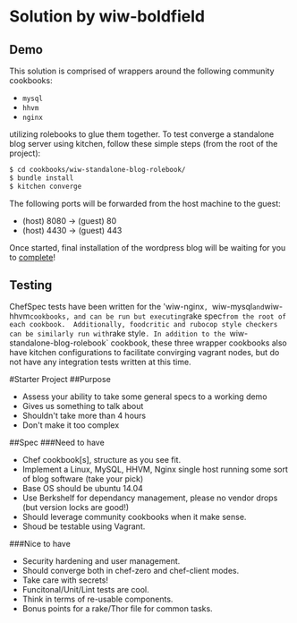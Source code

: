 # Solution by wiw-boldfield
## Demo

This solution is comprised of wrappers around the following community cookbooks:

- `mysql`
- `hhvm`
- `nginx`

utilizing rolebooks to glue them together.  To test converge a standalone blog server
using kitchen, follow these simple steps (from the root of the project):

```bash
$ cd cookbooks/wiw-standalone-blog-rolebook/
$ bundle install
$ kitchen converge
```

The following ports will be forwarded from the host machine to the guest:

- (host) 8080 -> (guest) 80
- (host) 4430 -> (guest) 443

Once started, final installation of the wordpress blog will be waiting for you to [complete](https://localhost:4430)!

## Testing

ChefSpec tests have been written for the 'wiw-nginx`, `wiw-mysql` and `wiw-hhvm` cookbooks, and can be run
but executing `rake spec` from the root of each cookbook.  Additionally, foodcritic and rubocop style checkers
can be similarly run with `rake style`. In addition to the `wiw-standalone-blog-rolebook` cookbook, these three
wrapper cookbooks also have kitchen configurations to facilitate convirging vagrant nodes, but do not have
any integration tests written at this time.

#Starter Project
##Purpose
  * Assess your ability to take some general specs to a working demo
  * Gives us something to talk about
  * Shouldn't take more than 4 hours
  * Don't make it too complex

##Spec
###Need to have
  * Chef cookbook[s], structure as you see fit.
  * Implement a Linux, MySQL, HHVM, Nginx single host running some sort of blog software (take your pick)
  * Base OS should be ubuntu 14.04
  * Use Berkshelf for dependancy management, please no vendor drops (but version locks are good!)
  * Should leverage community cookbooks when it make sense.
  * Shoud be testable using Vagrant.
 
###Nice to have
  * Security hardening and user management.
  * Should converge both in chef-zero and chef-client modes.
  * Take care with secrets!
  * Funcitonal/Unit/Lint tests are cool.
  * Think in terms of re-usable components.
  * Bonus points for a rake/Thor file for common tasks.
